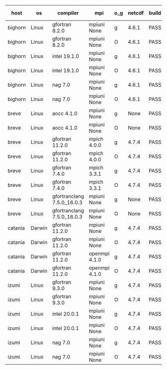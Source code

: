 

| host     | os       | compiler                              | mpi                      | o_g        | netcdf        | build       | u_pass          | u_fail          | s_pass            | s_fail            | e_pass             | e_fail             | nuopc_pass       | nuopc_fail       | artifacts link          |
|----------|----------|---------------------------------------|--------------------------|------------|---------------|-------------|-----------------|-----------------|-------------------|-------------------|--------------------|--------------------|------------------|------------------|-------------------------|
| bighorn | Linux | gfortran 8.2.0 | mpiuni None  | g | 4.6.1  | PASS | 12423 | 0 | 8 | 0 | 44 | 0 | None | None | <a href="https://github.com/esmf-org/esmf-test-artifacts/tree/21d0890ff0350d58ea5d48d7c1571ede22c9a9b9/develop/gfortran/8.2.0/g/mpiuni/None" target="_blank">21d0890</a> | 
| bighorn | Linux | gfortran 8.2.0 | mpiuni None  | O | 4.6.1  | PASS | 12423 | 0 | 8 | 0 | 44 | 0 | None | None | <a href="https://github.com/esmf-org/esmf-test-artifacts/tree/20127d89f684f1b2ffc8af0f85f5e909c6ddb41a/develop/gfortran/8.2.0/O/mpiuni/None" target="_blank">20127d8</a> | 
| bighorn | Linux | intel 19.1.0 | mpiuni None  | g | 4.6.1  | PASS | 12423 | 0 | 8 | 0 | 44 | 0 | None | None | <a href="https://github.com/esmf-org/esmf-test-artifacts/tree/1e230c6bbc9b57ec4e271106230733c04677fb55/develop/intel/19.1.0/g/mpiuni/None" target="_blank">1e230c6</a> | 
| bighorn | Linux | intel 19.1.0 | mpiuni None  | O | 4.6.1  | PASS | 12423 | 0 | 8 | 0 | 44 | 0 | None | None | <a href="https://github.com/esmf-org/esmf-test-artifacts/tree/b81c159f4c609219a4ee47f9da5d1487fc90da95/develop/intel/19.1.0/O/mpiuni/None" target="_blank">b81c159</a> | 
| bighorn | Linux | nag 7.0 | mpiuni None  | g | 4.6.1  | PASS | 12423 | 0 | 8 | 0 | 44 | 0 | None | None | <a href="https://github.com/esmf-org/esmf-test-artifacts/tree/3ce6fff3f58bd31e154af4abdb4f0241c64e91fc/develop/nag/7.0/g/mpiuni/None" target="_blank">3ce6fff</a> | 
| bighorn | Linux | nag 7.0 | mpiuni None  | O | 4.6.1  | PASS | 12423 | 0 | 8 | 0 | 44 | 0 | None | None | <a href="https://github.com/esmf-org/esmf-test-artifacts/tree/057a882236038d74baa3ff741564890f70cdfe0c/develop/nag/7.0/O/mpiuni/None" target="_blank">057a882</a> | 
| breve | Linux | aocc 4.1.0 | mpiuni None  | g | None  | PASS | 12397 | 26 | 8 | 0 | 44 | 0 | None | None | <a href="https://github.com/esmf-org/esmf-test-artifacts/tree/2a203a05e5935531fab5ff0e498ecf064a5b3294/develop/aocc/4.1.0/g/mpiuni/None" target="_blank">2a203a0</a> | 
| breve | Linux | aocc 4.1.0 | mpiuni None  | O | None  | PASS | 12397 | 26 | 8 | 0 | 44 | 0 | None | None | <a href="https://github.com/esmf-org/esmf-test-artifacts/tree/eff1bbfd338e98be6f389379e4b9f93873712333/develop/aocc/4.1.0/O/mpiuni/None" target="_blank">eff1bbf</a> | 
| breve | Linux | gfortran 11.2.0 | mpich 4.0.0  | g | 4.7.4  | PASS | None | None | None | None | None | None | None | None | <a href="https://github.com/esmf-org/esmf-test-artifacts/tree/d1d80fb4794a35225aa23edb8491933a9d5faadc/develop/gfortran/11.2.0/g/mpich/4.0.0" target="_blank">d1d80fb</a> | 
| breve | Linux | gfortran 11.2.0 | mpich 4.0.0  | O | 4.7.4  | PASS | 14091 | 0 | 49 | 0 | 81 | 0 | 47 | 0 | <a href="https://github.com/esmf-org/esmf-test-artifacts/tree/72d4ebf367ed95df17f41a54de660390a4b0d6ee/develop/gfortran/11.2.0/O/mpich/4.0.0" target="_blank">72d4ebf</a> | 
| breve | Linux | gfortran 7.4.0 | mpich 3.3.1  | g | 4.7.4  | PASS | 14091 | 0 | 49 | 0 | 81 | 0 | 47 | 0 | <a href="https://github.com/esmf-org/esmf-test-artifacts/tree/89fa58b14d509b02ca320eb5cb6d0a02e57397fb/develop/gfortran/7.4.0/g/mpich/3.3.1" target="_blank">89fa58b</a> | 
| breve | Linux | gfortran 7.4.0 | mpich 3.3.1  | O | 4.7.4  | PASS | 14091 | 0 | 49 | 0 | 81 | 0 | 47 | 0 | <a href="https://github.com/esmf-org/esmf-test-artifacts/tree/b3d4f3c1b9384211df7d86827d9ef22af17dbc41/develop/gfortran/7.4.0/O/mpich/3.3.1" target="_blank">b3d4f3c</a> | 
| breve | Linux | gfortranclang 7.5.0_16.0.3 | mpiuni None  | g | None  | PASS | 12423 | 0 | 8 | 0 | 44 | 0 | None | None | <a href="https://github.com/esmf-org/esmf-test-artifacts/tree/c07069073f0c3acca6b59b4a90d746ad7e55b886/develop/gfortranclang/7.5.0_16.0.3/g/mpiuni/None" target="_blank">c070690</a> | 
| breve | Linux | gfortranclang 7.5.0_16.0.3 | mpiuni None  | O | None  | PASS | 12423 | 0 | 8 | 0 | 44 | 0 | None | None | <a href="https://github.com/esmf-org/esmf-test-artifacts/tree/9f495dd5b70b3989f2dfe3d37cefdc2ac2351c55/develop/gfortranclang/7.5.0_16.0.3/O/mpiuni/None" target="_blank">9f495dd</a> | 
| catania | Darwin | gfortran 11.2.0 | mpiuni None  | g | 4.7.4  | PASS | 12423 | 0 | 8 | 0 | 44 | 0 | None | None | <a href="https://github.com/esmf-org/esmf-test-artifacts/tree/bf726518cfb8de4cb29d7b2e73ca6657e25eded8/develop/gfortran/11.2.0/g/mpiuni/None" target="_blank">bf72651</a> | 
| catania | Darwin | gfortran 11.2.0 | mpiuni None  | O | 4.7.4  | PASS | 12423 | 0 | 8 | 0 | 44 | 0 | None | None | <a href="https://github.com/esmf-org/esmf-test-artifacts/tree/794f090a7aac20ebd3250d281fb3e3ec4e759d11/develop/gfortran/11.2.0/O/mpiuni/None" target="_blank">794f090</a> | 
| catania | Darwin | gfortran 11.2.0 | openmpi 4.1.0  | g | 4.7.4  | PASS | 14088 | 3 | 49 | 0 | 81 | 0 | 47 | 0 | <a href="https://github.com/esmf-org/esmf-test-artifacts/tree/7e6ed0250d20a55d122b4748dbfe7ed4c3544fed/develop/gfortran/11.2.0/g/openmpi/4.1.0" target="_blank">7e6ed02</a> | 
| catania | Darwin | gfortran 11.2.0 | openmpi 4.1.0  | O | 4.7.4  | PASS | 14088 | 3 | 49 | 0 | 81 | 0 | 47 | 0 | <a href="https://github.com/esmf-org/esmf-test-artifacts/tree/c3eb1ce9f004e9de36b7eeb906e0439c324694df/develop/gfortran/11.2.0/O/openmpi/4.1.0" target="_blank">c3eb1ce</a> | 
| izumi | Linux | gfortran 9.3.0 | mpiuni None  | g | 4.7.4  | PASS | 12423 | 0 | 8 | 0 | 44 | 0 | None | None | <a href="https://github.com/esmf-org/esmf-test-artifacts/tree/7b3d9ceab7dab318ec2fb44279b62ac7b7d7d6d0/develop/gfortran/9.3.0/g/mpiuni/None" target="_blank">7b3d9ce</a> | 
| izumi | Linux | gfortran 9.3.0 | mpiuni None  | O | 4.7.4  | PASS | 12423 | 0 | 8 | 0 | 44 | 0 | None | None | <a href="https://github.com/esmf-org/esmf-test-artifacts/tree/6a3e7f58aa1e5e30fd2632c222a7f89f25f90ebb/develop/gfortran/9.3.0/O/mpiuni/None" target="_blank">6a3e7f5</a> | 
| izumi | Linux | intel 20.0.1 | mpiuni None  | g | 4.7.4  | PASS | 12423 | 0 | 8 | 0 | 44 | 0 | None | None | <a href="https://github.com/esmf-org/esmf-test-artifacts/tree/766ef38fd0c28468100803633d6ec22d33564d6c/develop/intel/20.0.1/g/mpiuni/None" target="_blank">766ef38</a> | 
| izumi | Linux | intel 20.0.1 | mpiuni None  | O | 4.7.4  | PASS | 12423 | 0 | 8 | 0 | 44 | 0 | None | None | <a href="https://github.com/esmf-org/esmf-test-artifacts/tree/5955c2e93f61341a80ec67f40e004f3c967d1575/develop/intel/20.0.1/O/mpiuni/None" target="_blank">5955c2e</a> | 
| izumi | Linux | nag 7.0 | mpiuni None  | g | 4.7.4  | PASS | 12423 | 0 | 8 | 0 | 44 | 0 | None | None | <a href="https://github.com/esmf-org/esmf-test-artifacts/tree/672a1b59977657b4b51c5bfbc4ef7419b8afd603/develop/nag/7.0/g/mpiuni/None" target="_blank">672a1b5</a> | 
| izumi | Linux | nag 7.0 | mpiuni None  | O | 4.7.4  | PASS | 12423 | 0 | 8 | 0 | 44 | 0 | None | None | <a href="https://github.com/esmf-org/esmf-test-artifacts/tree/4a652eacab8bdebd6041fef561157b863fcbf7c6/develop/nag/7.0/O/mpiuni/None" target="_blank">4a652ea</a> | 
